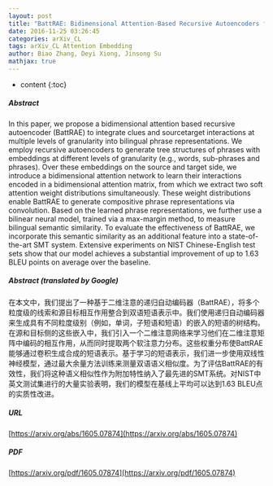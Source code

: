 ```yaml
---
layout: post
title: "BattRAE: Bidimensional Attention-Based Recursive Autoencoders for Learning Bilingual Phrase Embeddings"
date: 2016-11-25 03:26:45
categories: arXiv_CL
tags: arXiv_CL Attention Embedding
author: Biao Zhang, Deyi Xiong, Jinsong Su
mathjax: true
---
```


* content
{:toc}

##### Abstract
In this paper, we propose a bidimensional attention based recursive autoencoder (BattRAE) to integrate clues and sourcetarget interactions at multiple levels of granularity into bilingual phrase representations. We employ recursive autoencoders to generate tree structures of phrases with embeddings at different levels of granularity (e.g., words, sub-phrases and phrases). Over these embeddings on the source and target side, we introduce a bidimensional attention network to learn their interactions encoded in a bidimensional attention matrix, from which we extract two soft attention weight distributions simultaneously. These weight distributions enable BattRAE to generate compositive phrase representations via convolution. Based on the learned phrase representations, we further use a bilinear neural model, trained via a max-margin method, to measure bilingual semantic similarity. To evaluate the effectiveness of BattRAE, we incorporate this semantic similarity as an additional feature into a state-of-the-art SMT system. Extensive experiments on NIST Chinese-English test sets show that our model achieves a substantial improvement of up to 1.63 BLEU points on average over the baseline.

##### Abstract (translated by Google)
在本文中，我们提出了一种基于二维注意的递归自动编码器（BattRAE），将多个粒度级的线索和源目标相互作用整合到双语短语表示中。我们使用递归自动编码器来生成具有不同粒度级别（例如，单词，子短语和短语）的嵌入的短语的树结构。在源和目标侧的这些嵌入中，我们引入一个二维注意网络来学习他们在二维注意矩阵中编码的相互作用，从而同时提取两个软注意力分布。这些权重分布使BattRAE能够通过卷积生成合成的短语表示。基于学习的短语表示，我们进一步使用双线性神经模型，通过最大余量方法训练来测量双语语义相似度。为了评估BattRAE的有效性，我们将这种语义相似性作为附加特性纳入了最先进的SMT系统。对NIST中英文测试集进行的大量实验表明，我们的模型在基线上平均可以达到1.63 BLEU点的实质性改进。

##### URL
[https://arxiv.org/abs/1605.07874](https://arxiv.org/abs/1605.07874)

##### PDF
[https://arxiv.org/pdf/1605.07874](https://arxiv.org/pdf/1605.07874)

